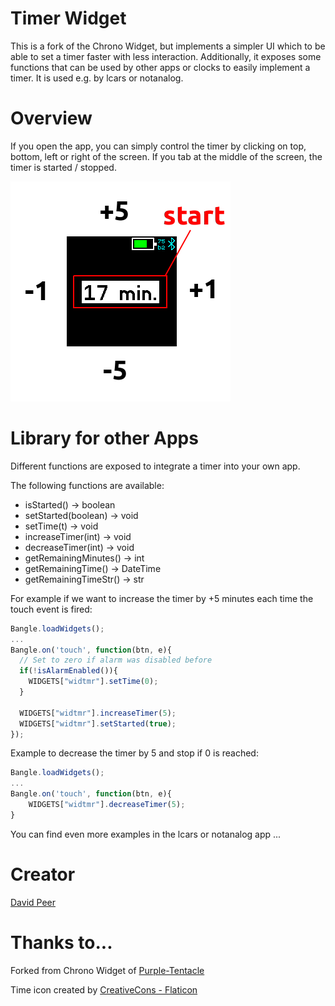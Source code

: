 # Timer Widget

This is a fork of the Chrono Widget, but implements a
simpler UI which to be able to set a timer faster with
less interaction. Additionally, it exposes some functions
that can be used by other apps or clocks to easily
implement a timer. It is used e.g. by lcars or notanalog.

# Overview
If you open the app, you can simply control the timer
by clicking on top, bottom, left or right of the screen.
If you tab at the middle of the screen, the timer is
started / stopped.

![](description.png)


# Library for other Apps
Different functions are exposed to integrate a timer
into your own app.

The following functions are available:
- isStarted() -> boolean
- setStarted(boolean) -> void
- setTime(t) -> void
- increaseTimer(int) -> void
- decreaseTimer(int) -> void
- getRemainingMinutes() -> int
- getRemainingTime() -> DateTime
- getRemainingTimeStr() -> str

For example if we want to increase the timer by +5 minutes each time
the touch event is fired:
```Javascript
Bangle.loadWidgets();
...
Bangle.on('touch', function(btn, e){
  // Set to zero if alarm was disabled before
  if(!isAlarmEnabled()){
    WIDGETS["widtmr"].setTime(0);
  }

  WIDGETS["widtmr"].increaseTimer(5);
  WIDGETS["widtmr"].setStarted(true);
});
```

Example to decrease the timer by 5 and stop if 0 is reached:
```Javascript
Bangle.loadWidgets();
...
Bangle.on('touch', function(btn, e){
    WIDGETS["widtmr"].decreaseTimer(5);
}
```

You can find even more examples in the lcars or notanalog app ...

# Creator

[David Peer](https://github.com/peerdavid)


# Thanks to...
Forked from Chrono Widget of [Purple-Tentacle](https://github.com/Purple-Tentacle)

Time icon created by <a href="https://www.flaticon.com/free-icons/time" title="time icons">CreativeCons - Flaticon</a>